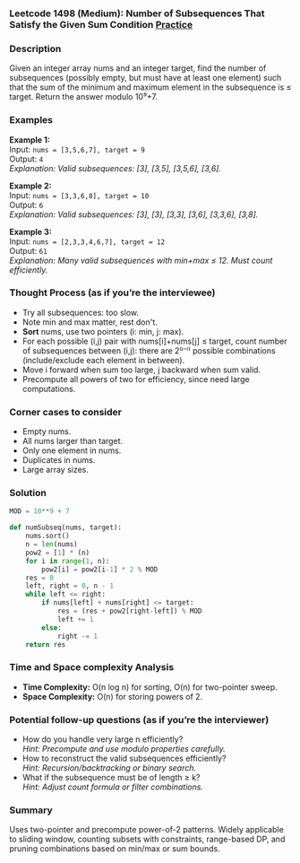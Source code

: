 ### Leetcode 1498 (Medium): Number of Subsequences That Satisfy the Given Sum Condition [Practice](https://leetcode.com/problems/number-of-subsequences-that-satisfy-the-given-sum-condition)

### Description  
Given an integer array nums and an integer target, find the number of subsequences (possibly empty, but must have at least one element) such that the sum of the minimum and maximum element in the subsequence is ≤ target. Return the answer modulo 10⁹+7.

### Examples  
**Example 1:**  
Input: `nums = [3,5,6,7], target = 9`  
Output: `4`  
*Explanation: Valid subsequences: [3], [3,5], [3,5,6], [3,6].*

**Example 2:**  
Input: `nums = [3,3,6,8], target = 10`  
Output: `6`  
*Explanation: Valid subsequences: [3], [3], [3,3], [3,6], [3,3,6], [3,8].*

**Example 3:**  
Input: `nums = [2,3,3,4,6,7], target = 12`  
Output: `61`  
*Explanation: Many valid subsequences with min+max ≤ 12. Must count efficiently.*


### Thought Process (as if you’re the interviewee)  
- Try all subsequences: too slow.
- Note min and max matter, rest don't.
- **Sort** nums, use two pointers (i: min, j: max).
- For each possible (i,j) pair with nums[i]+nums[j] ≤ target, count number of subsequences between (i,j): there are 2⁽ʲ⁻ⁱ⁾ possible combinations (include/exclude each element in between).
- Move i forward when sum too large, j backward when sum valid.
- Precompute all powers of two for efficiency, since need large computations.


### Corner cases to consider  
- Empty nums.
- All nums larger than target.
- Only one element in nums.
- Duplicates in nums.
- Large array sizes.


### Solution

```python
MOD = 10**9 + 7

def numSubseq(nums, target):
    nums.sort()
    n = len(nums)
    pow2 = [1] * (n)
    for i in range(1, n):
        pow2[i] = pow2[i-1] * 2 % MOD
    res = 0
    left, right = 0, n - 1
    while left <= right:
        if nums[left] + nums[right] <= target:
            res = (res + pow2[right-left]) % MOD
            left += 1
        else:
            right -= 1
    return res
```

### Time and Space complexity Analysis  
- **Time Complexity:** O(n log n) for sorting, O(n) for two-pointer sweep.
- **Space Complexity:** O(n) for storing powers of 2.


### Potential follow-up questions (as if you’re the interviewer)  
- How do you handle very large n efficiently?  
  *Hint: Precompute and use modulo properties carefully.*
- How to reconstruct the valid subsequences efficiently?  
  *Hint: Recursion/backtracking or binary search.*
- What if the subsequence must be of length ≥ k?  
  *Hint: Adjust count formula or filter combinations.*

### Summary
Uses two-pointer and precompute power-of-2 patterns. Widely applicable to sliding window, counting subsets with constraints, range-based DP, and pruning combinations based on min/max or sum bounds.